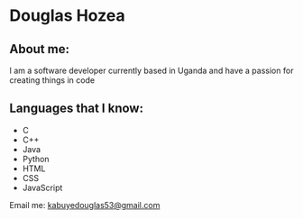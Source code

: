 # Douglas Hozea

## About me:

I am a software developer currently based in Uganda and have a passion for creating things in code


## Languages that I know:

- C
- C++
- Java
- Python
- HTML
- CSS
- JavaScript

Email me: kabuyedouglas53@gmail.com
